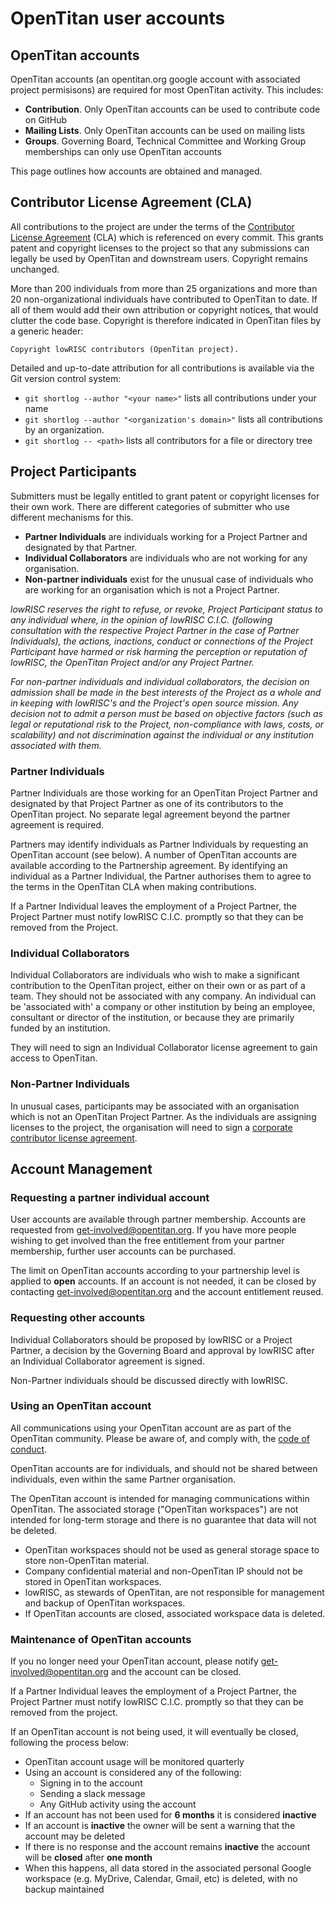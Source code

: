 # OpenTitan user accounts

## OpenTitan accounts
OpenTitan accounts (an opentitan.org google account with associated project permisisons) are required for most OpenTitan activity.
This includes:
- **Contribution**.  Only OpenTitan accounts can be used to contribute code on GitHub
- **Mailing Lists**.  Only OpenTitan accounts can be used on mailing lists
- **Groups**.  Governing Board, Technical Committee and Working Group memberships can only use OpenTitan accounts

This page outlines how accounts are obtained and managed.

## Contributor License Agreement (CLA)

All contributions to the project are under the terms of the [Contributor License Agreement](https://github.com/lowRISC/opentitan/blob/master/CLA) (CLA) which is referenced on every commit.
This grants patent and copyright licenses to the project so that any submissions can legally be used by OpenTitan and downstream users.
Copyright remains unchanged.

More than 200 individuals from more than 25 organizations and more than 20 non-organizational individuals have contributed to OpenTitan to date.
If all of them would add their own attribution or copyright notices, that would clutter the code base.
Copyright is therefore indicated in OpenTitan files by a generic header:

`Copyright lowRISC contributors (OpenTitan project).`

Detailed and up-to-date attribution for all contributions is available via the Git version control system:
- `git shortlog --author "<your name>"` lists all contributions under your name
- `git shortlog --author "<organization's domain>"` lists all contributions by an organization.
- `git shortlog -- <path>` lists all contributors for a file or directory tree

## Project Participants

Submitters must be legally entitled to grant patent or copyright licenses for their own work.
There are different categories of submitter who use different mechanisms for this.

- **Partner Individuals** are individuals working for a Project Partner and designated by that Partner.
- **Individual Collaborators** are individuals who are not working for any organisation.
- **Non-partner individuals** exist for the unusual case of individuals who are working for an organisation which is not a Project Partner.

*lowRISC reserves the right to refuse, or revoke, Project Participant status to any individual where, in the opinion of lowRISC C.I.C. (following consultation with the respective Project Partner in the case of Partner Individuals),*
*the actions, inactions, conduct or connections of the Project Participant have harmed or risk harming the perception or reputation of lowRISC, the OpenTitan Project and/or any Project Partner.*

*For non-partner individuals and individual collaborators, the decision on admission shall be made in the best interests of the Project as a whole and in keeping with lowRISC's and the Project's open source mission.*
*Any decision not to admit a person must be based on objective factors (such as legal or reputational risk to the Project, non-compliance with laws, costs, or scalability)*
*and not discrimination against the individual or any institution associated with them.*

### Partner Individuals

Partner Individuals are those working for an OpenTitan Project Partner and designated by that Project Partner as one of its contributors to the OpenTitan project.
No separate legal agreement beyond the partner agreement is required.

Partners may identify individuals as Partner Individuals by requesting an OpenTitan account (see below).
A number of OpenTitan accounts are available according to the Partnership agreement.
By identifying an individual as a Partner Individual, the Partner authorises them to agree to the terms in the OpenTitan CLA when making contributions.

If a Partner Individual leaves the employment of a Project Partner, the Project Partner must notify lowRISC C.I.C. promptly so that they can be removed from the Project.

### Individual Collaborators

Individual Collaborators are individuals who wish to make a significant contribution to the OpenTitan project, either on their own or as part of a team.
They should not be associated with any company.
An individual can be 'associated with' a company or other institution by being an employee, consultant or director of the institution, or because they are primarily funded by an institution.

They will need to sign an Individual Collaborator license agreement to gain access to OpenTitan.

### Non-Partner Individuals

In unusual cases, participants may be associated with an organisation which is not an OpenTitan Project Partner.
As the individuals are assigning licenses to the project, the organisation will need to sign a [corporate contributor license agreement](./corporate_cla.txt).

## Account Management

### Requesting a partner individual account
User accounts are available through partner membership.
Accounts are requested from get-involved@opentitan.org.
If you have more people wishing to get involved than the free entitlement from your partner membership, further user accounts can be purchased.

The limit on OpenTitan accounts according to your partnership level is applied to **open** accounts.
If an account is not needed, it can be closed by contacting get-involved@opentitan.org and the account entitlement reused.

### Requesting other accounts
Individual Collaborators should be proposed by lowRISC or a Project Partner, a decision by the Governing Board and approval by lowRISC after an Individual Collaborator agreement is signed.

Non-Partner individuals should be discussed directly with lowRISC.

### Using an OpenTitan account
All communications using your OpenTitan account are as part of the OpenTitan community.
Please be aware of, and comply with, the [code of conduct](./code_of_conduct.md).

OpenTitan accounts are for individuals, and should not be shared between individuals, even within the same Partner organisation.

The OpenTitan account is intended for managing communications within OpenTitan.
The associated storage ("OpenTitan workspaces") are not intended for long-term storage and there is no guarantee that data will not be deleted.
- OpenTitan workspaces should not be used as general storage space to store non-OpenTitan material.
- Company confidential material and non-OpenTitan IP should not be stored in OpenTitan workspaces.
- lowRISC, as stewards of OpenTitan, are not responsible for management and backup of OpenTitan workspaces.
- If OpenTitan accounts are closed, associated workspace data is deleted.

### Maintenance of OpenTitan accounts
If you no longer need your OpenTitan account, please notify get-involved@opentitan.org and the account can be closed.

If a Partner Individual leaves the employment of a Project Partner, the Project Partner must notify lowRISC C.I.C. promptly so that they can be removed from the project.

If an OpenTitan account is not being used, it will eventually be closed, following the process below:
- OpenTitan account usage will be monitored quarterly
- Using an account is considered any of the following:
  - Signing in to the account
  - Sending a slack message
  - Any GitHub activity using the account
- If an account has not been used for **6 months** it is considered **inactive**
- If an account is **inactive** the owner will be sent a warning that the account may be deleted
- If there is no response and the account remains **inactive** the account will be **closed** after **one month**
- When this happens, all data stored in the associated personal Google workspace (e.g. MyDrive, Calendar, Gmail, etc) is deleted, with no backup maintained
